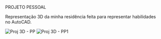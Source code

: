 PROJETO PESSOAL 

Representação 3D da minha residência feita para representar habilidades no AutoCAD.

![Proj  3D - PP](https://github.com/SAMARATAUIL/Projeto---casa/assets/162484325/3d97791e-d996-48d9-8953-131bec7f93ad)
![Proj  3D - PP1](https://github.com/SAMARATAUIL/Projeto---casa/assets/162484325/bcb7715a-d8ea-4ce2-8ed1-7ea7821bb51f)
